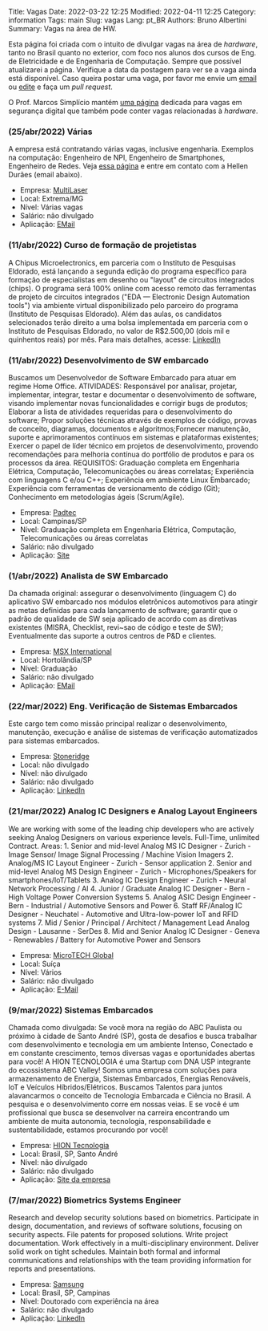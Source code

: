 Title: Vagas
Date: 2022-03-22 12:25
Modified: 2022-04-11 12:25
Category: information
Tags: main
Slug: vagas
Lang: pt_BR
Authors: Bruno Albertini
Summary: Vagas na área de HW.

Esta página foi criada com o intuito de divulgar vagas na área de *hardware*, tanto no Brasil quanto no exterior, com foco nos alunos dos cursos de Eng. de Eletricidade e de Engenharia de Computação. Sempre que possível atualizarei a página. Verifique a data da postagem para ver se a vaga ainda está disponível. Caso queira postar uma vaga, por favor me envie um [email]({filename}./sobre.md) ou [edite](https://github.com/balbertini/balbertini.github.io/edit/source/content/pages/vagas.md) e faça um *pull request*.

O Prof. Marcos Simplício mantém [uma página](https://sites.usp.br/cybersec/) dedicada para vagas em segurança digital que também pode conter vagas relacionadas à *hardware*.

<!-- Quando for adicionar alguma vaga, por favor siga o modelo copiando-o de uma vaga existente e atualize a data (inclusive a de modificação no cabeçalho do arquivo). -->

### (25/abr/2022) Várias
A empresa está contratando várias vagas, inclusive engenharia. Exemplos na computação: Engenheiro de NPI, Engenheiro de Smartphones, Engenheiro de Redes.
Veja [essa página](https://multilaserindustrial.pandape.com.br/) e entre em contato com a Hellen Durães (email abaixo).  

* Empresa: [MultiLaser](https://www.multilaser.com.br/)  
* Local: Extrema/MG  
* Nível: Várias vagas  
* Salário: não divulgado  
* Aplicação: [EMail](mailto:hellen.duraes@multilaser.com.br)  

### (11/abr/2022) Curso de formação de projetistas
A Chipus Microelectronics, em parceria com o Instituto de Pesquisas Eldorado, está lançando a segunda edição do programa específico para formação de especialistas em desenho ou "layout" de circuitos integrados (chips). O programa será 100% online com acesso remoto das ferramentas de projeto de circuitos integrados ("EDA — Electronic Design Automation tools") via ambiente virtual disponibilizado pelo parceiro do programa (Instituto de Pesquisas Eldorado). Além das aulas, os candidatos selecionados terão direito a uma bolsa implementada em parceria com o Instituto de Pesquisas Eldorado, no valor de R$2.500,00 (dois mil e quinhentos reais) por mês. Para mais detalhes, acesse: [LinkedIn](https://lnkd.in/dSNF5NR7)

### (11/abr/2022) Desenvolvimento de SW embarcado
Buscamos um Desenvolvedor de Software Embarcado para atuar em regime Home Office. ATIVIDADES: Responsável por analisar, projetar, implementar, integrar, testar e documentar o desenvolvimento de software, visando implementar novas funcionalidades e corrigir bugs de produtos; Elaborar a lista de atividades requeridas para o desenvolvimento do software; Propor soluções técnicas através de exemplos de código, provas de conceito, diagramas, documentos e algoritmos;Fornecer manutenção, suporte e aprimoramentos contínuos em sistemas e plataformas existentes; Exercer o papel de líder técnico em projetos de desenvolvimento, provendo recomendações para melhoria contínua do portfólio de produtos e para os processos da área. REQUISITOS: Graduação completa em Engenharia Elétrica, Computação, Telecomunicações ou áreas correlatas; Experiência com linguagens C e/ou C++; Experiência em ambiente Linux Embarcado; Experiência com ferramentas de versionamento de código (Git); Conhecimento em metodologias ágeis (Scrum/Agile).

* Empresa: [Padtec](https://www.padtec.com.br/)  
* Local: Campinas/SP  
* Nível: Graduação completa em Engenharia Elétrica, Computação, Telecomunicações ou áreas correlatas  
* Salário: não divulgado  
* Aplicação: [Site](https://www.padtec.com.br/trabalhe-conosco/)  

### (1/abr/2022) Analista de SW Embarcado
Da chamada original: assegurar o desenvolvimento (linguagem C) do aplicativo SW embarcado nos módulos eletrônicos automotivos para atingir as metas definidas para cada lançamento de software; garantir que o padrão de qualidade de SW seja aplicado de acordo com as diretivas existentes (MISRA, Checklist, revi~sao de código e teste de SW); Eventualmente das suporte a outros centros de P&D e clientes. 

* Empresa: [MSX International](https://www.msxi.com/en/)  
* Local: Hortolândia/SP  
* Nível: Graduação  
* Salário: não divulgado  
* Aplicação: [EMail](mailto:acssilva@msxi.com)


### (22/mar/2022) Eng. Verificação de Sistemas Embarcados
Este cargo tem como missão principal realizar o desenvolvimento, manutenção, execução e análise de sistemas de verificação automatizados para sistemas embarcados.  

* Empresa: [Stoneridge](https://www.stoneridge.com/)  
* Local: não divulgado  
* Nível: não divulgado  
* Salário: não divulgado  
* Aplicação: [LinkedIn](https://www.linkedin.com/jobs/view/2984399830)

### (21/mar/2022) Analog IC Designers e Analog Layout Engineers
We are working with some of the leading chip developers who are actively seeking Analog Designers on various experience levels.
Full-Time, unlimited Contract. Areas: 1. Senior and mid-level Analog MS IC Designer - Zurich - Image
Sensor/ Image Signal Processing / Machine Vision Imagers 2. Analog/MS IC Layout Engineer - Zurich - Sensor application 2. Senior and mid-level Analog MS Design Engineer - Zurich - Microphones/Speakers for smartphones/IoT/Tablets 3. Analog IC Design Engineer - Zurich - Neural Network Processing / AI 4. Junior / Graduate Analog IC Designer - Bern - High Voltage Power Conversion Systems 5. Analog ASIC Design Engineer - Bern - Industrial / Automotive Sensors and Power 6. Staff RF/Analog IC Designer - Neuchatel - Automotive and Ultra-low-power IoT and RFID systems 7. Mid / Senior / Principal / Architect / Management Lead Analog Design - Lausanne - SerDes 8. Mid and Senior Analog IC Designer - Geneva - Renewables / Battery for Automotive Power and Sensors

* Empresa: [MicroTECH Global](https://www.microtech-global.com/en/index.asp)
* Local: Suíça
* Nível: Vários
* Salário: não divulgado
* Aplicação: [E-Mail](mailto:gilbert@microtech-global.com)

### (9/mar/2022) Sistemas Embarcados
Chamada como divulgada: Se você mora na região do ABC Paulista ou próximo à cidade de Santo André (SP), gosta de desafios e busca trabalhar com desenvolvimento e tecnologia em um ambiente Intenso, Conectado e em constante crescimento, temos diversas vagas e oportunidades abertas para você! A HION TECNOLOGIA é uma Startup com DNA USP integrante do ecossistema ABC Valley! Somos uma empresa com soluções para armazenamento de Energia, Sistemas Embarcados, Energias Renováveis, IoT e Veículos Híbridos/Elétricos. Buscamos Talentos para juntos alavancarmos o conceito de Tecnologia Embarcada e Ciência no Brasil. A pesquisa e o desenvolvimento corre em nossas veias. E se você é um profissional que busca se desenvolver na carreira encontrando um ambiente de muita autonomia, tecnologia, responsabilidade e sustentabilidade, estamos procurando por você!  

* Empresa: [HION Tecnologia](https://www.hiontecnologia.com.br/)  
* Local: Brasil, SP, Santo André  
* Nível: não divulgado  
* Salário: não divulgado  
* Aplicação: [Site da empresa](https://www.hiontecnologia.com.br/)  

### (7/mar/2022) Biometrics Systems Engineer
Research and develop security solutions based on biometrics. Participate in design, documentation, and reviews of software solutions, focusing on security aspects. File patents for proposed solutions. Write project documentation. Work effectively in a multi-disciplinary environment. Deliver solid work on tight schedules. Maintain both formal and informal communications and relationships with the team providing information for reports and presentations.

* Empresa: [Samsung](https://linktr.ee/samsungbrasil)
* Local: Brasil, SP, Campinas
* Nível: Doutorado com experiência na área
* Salário: não divulgado
* Aplicação: [LinkedIn](https://www.linkedin.com/jobs/view/2968090812/)
